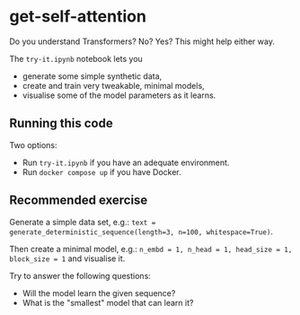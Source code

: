 # get-self-attention

Do you understand Transformers? No? Yes? This might help either way.

The `try-it.ipynb` notebook lets you

- generate some simple synthetic data,
- create and train very tweakable, minimal models,
- visualise some of the model parameters as it learns.

## Running this code

Two options:

- Run `try-it.ipynb` if you have an adequate environment.
- Run `docker compose up` if you have Docker.

## Recommended exercise

Generate a simple data set,
e.g.: `text = generate_deterministic_sequence(length=3, n=100, whitespace=True)`. 

Then create a
minimal model, e.g.: `n_embd = 1, n_head = 1, head_size = 1, block_size = 1` and visualise it. 

Try to answer the following questions:
- Will the model learn the given sequence?
- What is the "smallest" model that can learn it?
